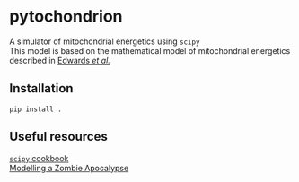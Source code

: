 # pytochondrion

A simulator of mitochondrial energetics using `scipy`  
This model is based on the mathematical model of mitochondrial energetics described in [Edwards *et al.*]()

## Installation
```[bash]
pip install .
```

## Useful resources
[`scipy` cookbook](https://scipy-cookbook.readthedocs.io/)  
[Modelling a Zombie Apocalypse](https://scipy-cookbook.readthedocs.io/items/Zombie_Apocalypse_ODEINT.html)